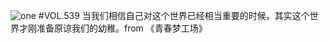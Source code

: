 ![one](http://image.wufazhuce.com/FnAXUQ8OUvYA5EAdc16tDaTLq-7q)
#VOL.539
当我们相信自己对这个世界已经相当重要的时候，其实这个世界才刚准备原谅我们的幼稚。from 《青春梦工场》